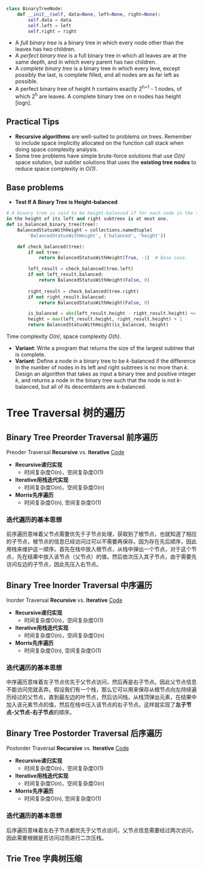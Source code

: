 ```python
class BinaryTreeNode:
    def __init__(self, data=None, left=None, right=None):
        self.data = data
        self.left = left
        self.right = right
```
- A *full binary tree* is a binary tree in which every node other than the leaves has two children. 
- A *perfect binary tree* is a full binary tree in which all leaves are at the 
same depth, and in which every parent has two children. 
- A *complete binary tree* is a binary tree in which every leve, except possibly the last, is complete filled, and all nodes are as far left as possible.
- A perfect binary tree of height *h* contains exactly 2<sup>h+1</sup> - 1 nodes, of which 2<sup>h</sup> are leaves. A complete binary tree on *n* nodes has height [logn]. 


## Practical Tips
- **Recursive algorithms** are well-suited to problems on trees. Remember to include space implicitly allocated on the function call stack when doing space complexity analysis.
- Some tree problems have simple brute-force solutions that use *O(n)* space solution, but subtler solutions that uses the **existing tree nodes** to reduce space complexity in *O(1)*.

## Base problems
- **Test If A Binary Tree is Height-balanced**
```python
# A binary tree is said to be height-balanced if for each node in the tree, the difference
in the height of its left and right subtrees is at most one.
def is_balanced_binary_tree(tree):
    BalancedStatusWithHeight = collections.namedtuple(
        'BalancedStatusWithHeight', ('balanced', 'height'))

    def check_balanced(tree):
        if not tree:
            return BalancedStatusWithHeight(True, -1)  # Base case. 

        left_result = check_balanced(tree.left)
        if not left_result.balanced:
            return BalancedStatusWithHeight(False, 0)
        
        right_result = check_balanced(tree.right)
        if not right_result.balanced:
            return BalancedStatusWithHeight(False, 0)

        is_balanced = abs(left_result.height - right_result.height) <= 1
        height = max(left_result.height, right_result.height) + 1
        return BalancedStatusWithHeight(is_balanced, height)
```
Time complexity *O(n)*, space complexity *O(h)*.
- **Variant**: Write a program that returns the size of the largest subtree that is complete.
- **Variant**: Define a node in a binary tree to be *k*-balanced if the difference in the number of nodes in its left and right subtrees is no more than *k*. Design an algorithm that takes as input a binary tree and positive integer *k*, and returns a node in the binary tree such that the node is not *k*-balanced, but all of its descentdants are *k*-balanced.

# Tree Traversal 树的遍历

## Binary Tree Preorder Traversal 前序遍历

Preoder Traversal **Recursive** vs. **Iterative** [Code](BinaryTreePreoderTraversal.py)

- **Recursive递归实现**
    - 时间复杂度O(n)，空间复杂度O(1)
- **Iterative用栈迭代实现**
    - 时间复杂度O(n)，空间复杂度O(n)
- **Morris先序遍历**
    - 时间复杂度O(n), 空间复杂度O(1)

### 迭代遍历的基本思想

前序遍历意味着父节点需要优先于子节点处理，获取到了根节点，也就知道了相应的子节点，根节点的信息已经访问过可以不需要再保存。因为存在先后顺序，因此用栈来维护这一顺序。首先在栈中放入根节点，从栈中弹出一个节点，对于这个节点，先在结果中放入该节点（父节点）的值，然后依次压入其子节点，由于需要先访问左边的子节点，因此先压入右节点。

## Binary Tree Inorder Traversal 中序遍历

Inorder Traversal **Recursive** vs. **Iterative** [Code](BinaryTreeInorderTraversal.py)

- **Recursive递归实现**
    - 时间复杂度O(n)，空间复杂度O(1)
- **Iterative用栈迭代实现**
    - 时间复杂度O(n)，空间复杂度O(n)
- **Morris先序遍历**
    - 时间复杂度O(n), 空间复杂度O(1)

### 迭代遍历的基本思想

中序遍历意味着左子节点优先于父节点访问，然后再是右子节点。因此父节点信息不能访问完就丢弃。假设我们有一个栈，那么它可以用来保存从根节点向左持续遍历经过的父节点，直到最左边的叶节点，然后访问栈，从栈顶弹出元素，在结果中加入该元素节点的值，然后在栈中压入该节点的右子节点。这样就实现了**左子节点-父节点-右子节点**的顺序。

## Binary Tree Postorder Traversal 后序遍历

Postorder Traversal **Recursive** vs. **Iterative** [Code](BinaryTreePostorderTraversal.py)

- **Recursive递归实现**
    - 时间复杂度O(n)，空间复杂度O(1)
- **Iterative用栈迭代实现**
    - 时间复杂度O(n)，空间复杂度O(n)
- **Morris先序遍历**
    - 时间复杂度O(n), 空间复杂度O(1)

### 迭代遍历的基本思想

后序遍历意味着左右子节点都优先于父节点访问，父节点信息需要经过两次访问，因此需要根据是否访问过而进行二次压栈。

## Trie Tree 字典树压缩


